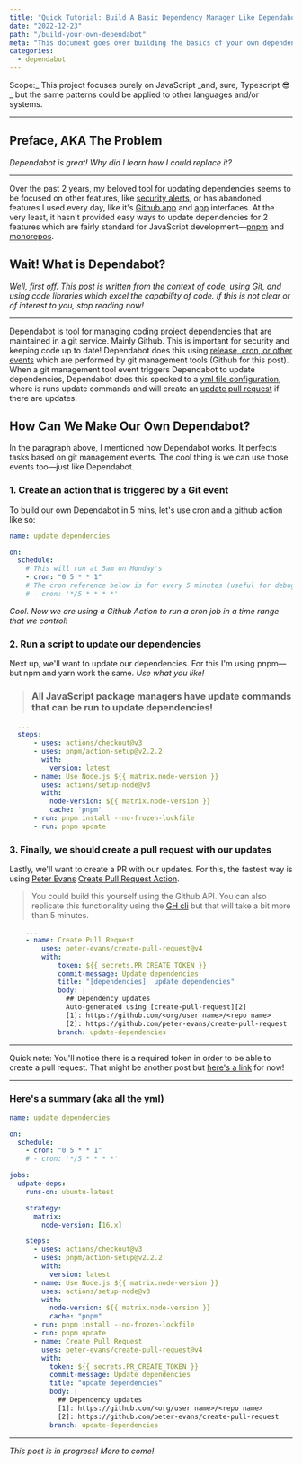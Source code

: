```yaml
---
title: "Quick Tutorial: Build A Basic Dependency Manager Like Dependabot In 5 Minutes"
date: "2022-12-23"
path: "/build-your-own-dependabot"
meta: "This document goes over building the basics of your own dependency manager, like dependabot, for JavaScript ot Typescript using package managers and Github actions."
categories:
  - dependabot
---
```


Scope:_ This project focuses purely on JavaScript \_and, sure, Typescript 😎_ but the same patterns could be applied to other languages and/or systems.

---

## Preface, AKA The Problem

_Dependabot is great! Why did I learn how I could replace it?_

---

Over the past 2 years, my beloved tool for updating dependencies seems to be focused on other features, like [security alerts](https://docs.github.com/en/code-security/dependabot/dependabot-security-updates/about-dependabot-security-updates), or has abandoned features I used every day, like it's [Github app](https://docs.github.com/en/developers/apps) and [app](https://web.archive.org/web/20201112034046/http://dependabot.com/) interfaces. At the very least, it hasn't provided easy ways to update dependencies for 2 features which are fairly standard for JavaScript development—[pnpm](https://github.com/dependabot/dependabot-core/issues/1736) and [monorepos](https://github.com/dependabot/dependabot-core/issues/4993).

## Wait! What is Dependabot?

_Well, first off. This post is written from the context of code, using [Git](https://git-scm.com/), and using code libraries which excel the capability of code. If this is not clear or of interest to you, stop reading now!_

---

Dependabot is tool for managing coding project dependencies that are maintained in a git service. Mainly Github. This is important for security and keeping code up to date! Dependabot does this using [release, cron, or other events](https://docs.github.com/en/actions/using-workflows/events-that-trigger-workflows) which are performed by git management tools (Github for this post). When a git management tool event triggers Dependabot to update dependencies, Dependabot does this specked to a [yml file configuration](https://github.com/yowainwright/mini-cookies/blob/master/.github/dependabot.yml), where is runs update commands and will create an [update pull request](https://github.com/yowainwright/mini-cookies/pull/95) if there are updates.

## How Can We Make Our Own Dependabot?

In the paragraph above, I mentioned how Dependabot works. It perfects tasks based on git management events. The cool thing is we can use those events too—just like Dependabot.

### 1. Create an action that is triggered by a Git event

To build our own Dependabot in 5 mins, let's use cron and a github action like so:

```yml
name: update dependencies

on:
  schedule:
    # This will run at 5am on Monday's
    - cron: "0 5 * * 1"
    # The cron reference below is for every 5 minutes (useful for debugging)
    # - cron: '*/5 * * * *'
```

_Cool. Now we are using a Github Action to run a cron job in a time range that we control!_

### 2. Run a script to update our dependencies

Next up, we'll want to update our dependencies. For this I'm using pnpm—but npm and yarn work the same. _Use what you like!_

> ### All JavaScript package managers have update commands that can be run to update dependencies!

```yml
  ...
  steps:
      - uses: actions/checkout@v3
      - uses: pnpm/action-setup@v2.2.2
        with:
          version: latest
      - name: Use Node.js ${{ matrix.node-version }}
        uses: actions/setup-node@v3
        with:
          node-version: ${{ matrix.node-version }}
          cache: 'pnpm'
      - run: pnpm install --no-frozen-lockfile
      - run: pnpm update
```

### 3. Finally, we should create a pull request with our updates

Lastly, we'll want to create a PR with our updates. For this, the fastest way is using [Peter Evans](https://github.com/peter-evans) [Create Pull Request Action](https://github.com/peter-evans/create-pull-request).

> You could build this yourself using the Github API. You can also replicate this functionality using the [GH cli](https://cli.github.com/) but that will take a bit more than 5 minutes.

```yml
    ...
    - name: Create Pull Request
        uses: peter-evans/create-pull-request@v4
        with:
            token: ${{ secrets.PR_CREATE_TOKEN }}
            commit-message: Update dependencies
            title: "[dependencies]  update dependencies"
            body: |
              ## Dependency updates
              Auto-generated using [create-pull-request][2]
              [1]: https://github.com/<org/user name>/<repo name>
              [2]: https://github.com/peter-evans/create-pull-request
            branch: update-dependencies
```

---

Quick note: You'll notice there is a required token in order to be able to create a pull request. That might be another post but [here's a link](https://docs.github.com/en/authentication/keeping-your-account-and-data-secure/creating-a-personal-access-token) for now!

---

### Here's a summary (aka all the yml)

```yml
name: update dependencies

on:
  schedule:
    - cron: "0 5 * * 1"
    # - cron: '*/5 * * * *'

jobs:
  udpate-deps:
    runs-on: ubuntu-latest

    strategy:
      matrix:
        node-version: [16.x]

    steps:
      - uses: actions/checkout@v3
      - uses: pnpm/action-setup@v2.2.2
        with:
          version: latest
      - name: Use Node.js ${{ matrix.node-version }}
        uses: actions/setup-node@v3
        with:
          node-version: ${{ matrix.node-version }}
          cache: "pnpm"
      - run: pnpm install --no-frozen-lockfile
      - run: pnpm update
      - name: Create Pull Request
        uses: peter-evans/create-pull-request@v4
        with:
          token: ${{ secrets.PR_CREATE_TOKEN }}
          commit-message: Update dependencies
          title: "update dependencies"
          body: |
            ## Dependency updates
            [1]: https://github.com/<org/user name>/<repo name>
            [2]: https://github.com/peter-evans/create-pull-request
          branch: update-dependencies
```

---

_This post is in progress! More to come!_
